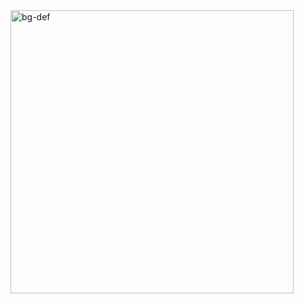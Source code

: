<img width="453" alt="bg-def" src="https://github.com/AntoninoPalmaEsposito/AntoninoPalmaEsposito/assets/157692279/eece3786-7818-4e71-bc6d-b2a59142a77a">
